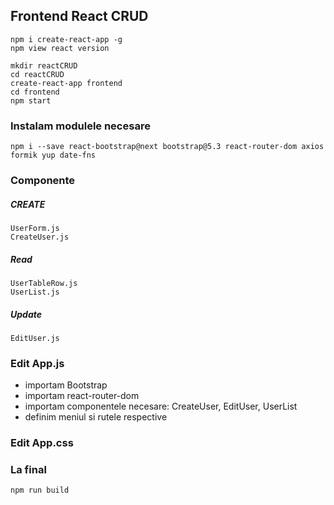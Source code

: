## Frontend React CRUD
```
npm i create-react-app -g 
npm view react version
```
```
mkdir reactCRUD
cd reactCRUD
create-react-app frontend
cd frontend
npm start
```
### Instalam modulele necesare 
```
npm i --save react-bootstrap@next bootstrap@5.3 react-router-dom axios formik yup date-fns
```
### Componente
##### CREATE
```
UserForm.js
CreateUser.js
```
##### Read
```
UserTableRow.js
UserList.js
```
##### Update
```
EditUser.js
```

### Edit App.js

- importam Bootstrap
- importam react-router-dom
- importam componentele necesare: CreateUser, EditUser, UserList
- definim meniul si rutele respective

### Edit App.css

### La final
```
npm run build
```